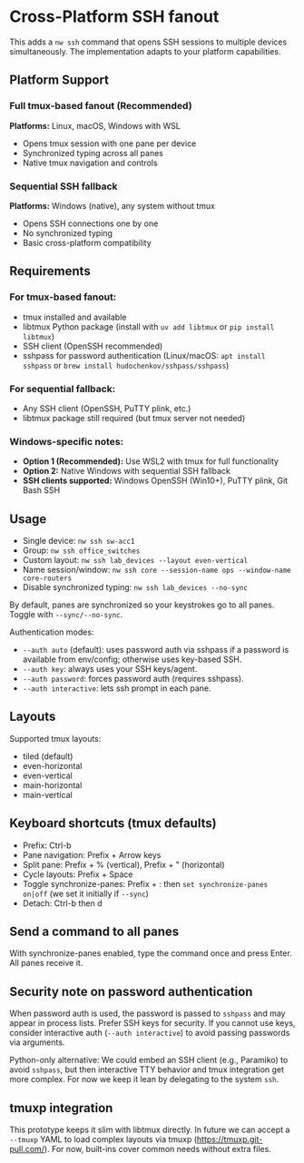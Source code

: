 # Cross-Platform SSH fanout

This adds a `nw ssh` command that opens SSH sessions to multiple devices simultaneously. The implementation adapts to your platform capabilities.

## Platform Support

### Full tmux-based fanout (Recommended)
**Platforms:** Linux, macOS, Windows with WSL
- Opens tmux session with one pane per device
- Synchronized typing across all panes
- Native tmux navigation and controls

### Sequential SSH fallback
**Platforms:** Windows (native), any system without tmux
- Opens SSH connections one by one
- No synchronized typing
- Basic cross-platform compatibility

## Requirements

### For tmux-based fanout:
- tmux installed and available
- libtmux Python package (install with `uv add libtmux` or `pip install libtmux`)
- SSH client (OpenSSH recommended)
- sshpass for password authentication (Linux/macOS: `apt install sshpass` or `brew install hudochenkov/sshpass/sshpass`)

### For sequential fallback:
- Any SSH client (OpenSSH, PuTTY plink, etc.)
- libtmux package still required (but tmux server not needed)

### Windows-specific notes:
- **Option 1 (Recommended):** Use WSL2 with tmux for full functionality
- **Option 2:** Native Windows with sequential SSH fallback
- **SSH clients supported:** Windows OpenSSH (Win10+), PuTTY plink, Git Bash SSH

## Usage
- Single device: `nw ssh sw-acc1`
- Group: `nw ssh office_switches`
- Custom layout: `nw ssh lab_devices --layout even-vertical`
- Name session/window: `nw ssh core --session-name ops --window-name core-routers`
- Disable synchronized typing: `nw ssh lab_devices --no-sync`

By default, panes are synchronized so your keystrokes go to all panes. Toggle with `--sync/--no-sync`.

Authentication modes:
- `--auth auto` (default): uses password auth via sshpass if a password is available from env/config; otherwise uses key-based SSH.
- `--auth key`: always uses your SSH keys/agent.
- `--auth password`: forces password auth (requires sshpass).
- `--auth interactive`: lets ssh prompt in each pane.

## Layouts
Supported tmux layouts:
- tiled (default)
- even-horizontal
- even-vertical
- main-horizontal
- main-vertical

## Keyboard shortcuts (tmux defaults)
- Prefix: Ctrl-b
- Pane navigation: Prefix + Arrow keys
- Split pane: Prefix + % (vertical), Prefix + " (horizontal)
- Cycle layouts: Prefix + Space
- Toggle synchronize-panes: Prefix + : then `set synchronize-panes on|off` (we set it initially if `--sync`)
- Detach: Ctrl-b then d

## Send a command to all panes
With synchronize-panes enabled, type the command once and press Enter. All panes receive it.

## Security note on password authentication
When password auth is used, the password is passed to `sshpass` and may appear in process lists. Prefer SSH keys for security. If you cannot use keys, consider interactive auth (`--auth interactive`) to avoid passing passwords via arguments.

Python-only alternative: We could embed an SSH client (e.g., Paramiko) to avoid `sshpass`, but then interactive TTY behavior and tmux integration get more complex. For now we keep it lean by delegating to the system `ssh`.

## tmuxp integration
This prototype keeps it slim with libtmux directly. In future we can accept a `--tmuxp` YAML to load complex layouts via tmuxp (https://tmuxp.git-pull.com/). For now, built-ins cover common needs without extra files.
